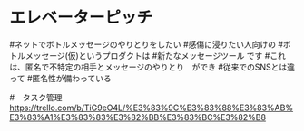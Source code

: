 # エレベーターピッチ
#ネットでボトルメッセージのやりとりをしたい
#感傷に浸りたい人向けの
#ボトルメッセージ(仮)というプロダクトは
#新たなメッセージツール です
#これは、匿名で不特定の相手とメッセージのやりとり　ができ
#従来でのSNSとは違って
#匿名性が備わっている




#　タスク管理
https://trello.com/b/TiG9eO4L/%E3%83%9C%E3%83%88%E3%83%AB%E3%83%A1%E3%83%83%E3%82%BB%E3%83%BC%E3%82%B8



